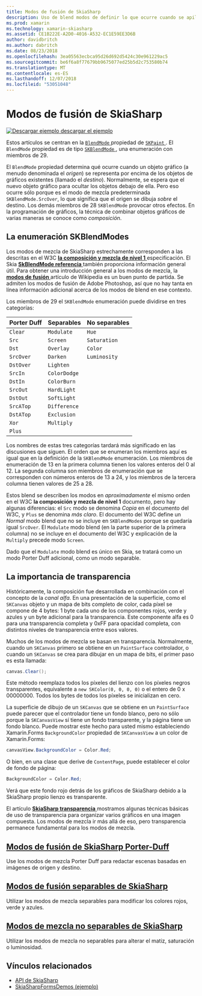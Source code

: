 ```yaml
---
title: Modos de fusión de SkiaSharp
description: Uso de blend modos de definir lo que ocurre cuando se apilan objetos gráficos entre sí.
ms.prod: xamarin
ms.technology: xamarin-skiasharp
ms.assetid: CE1B222E-A2D0-4016-A532-EC1E59EE3D6B
author: davidbritch
ms.author: dabritch
ms.date: 08/23/2018
ms.openlocfilehash: 3ea05563ecbca95d26d692d5424c30e961229ac5
ms.sourcegitcommit: be6f6a8f77679bb9675077ed25b5d2c753580b74
ms.translationtype: MT
ms.contentlocale: es-ES
ms.lasthandoff: 12/07/2018
ms.locfileid: "53051048"
---
```

# <a name="skiasharp-blend-modes"></a>Modos de fusión de SkiaSharp

[![Descargar ejemplo](~/media/shared/download.png) descargar el ejemplo](https://developer.xamarin.com/samples/xamarin-forms/SkiaSharpForms/Demos/)

Estos artículos se centran en la [ `BlendMode` ](xref:SkiaSharp.SKPaint.BlendMode) propiedad de [ `SKPaint` ](xref:SkiaSharp.SKPaint). El `BlendMode` propiedad es de tipo [ `SKBlendMode` ](xref:SkiaSharp.SKBlendMode), una enumeración con miembros de 29.

El `BlendMode` propiedad determina qué ocurre cuando un objeto gráfico (a menudo denominada el _origen_) se representa por encima de los objetos de gráficos existentes (llamado el _destino_). Normalmente, se espera que el nuevo objeto gráfico para ocultar los objetos debajo de ella. Pero eso ocurre sólo porque es el modo de mezcla predeterminada `SKBlendMode.SrcOver`, lo que significa que el origen se dibuja _sobre_ el destino. Los demás miembros de 28 `SKBlendMode` provocar otros efectos. En la programación de gráficos, la técnica de combinar objetos gráficos de varias maneras se conoce como _composición_.

## <a name="the-skblendmodes-enumeration"></a>La enumeración SKBlendModes

Los modos de mezcla de SkiaSharp estrechamente corresponden a las descritas en el W3C [ **la composición y mezcla de nivel 1** ](https://www.w3.org/TR/compositing-1/) especificación. El Skia [ **SkBlendMode referencia** ](https://skia.org/user/api/SkBlendMode_Reference) también proporciona información general útil. Para obtener una introducción general a los modos de mezcla, la [ **modos de fusión** ](https://en.wikipedia.org/wiki/Blend_modes) artículo de Wikipedia es un buen punto de partida. Se admiten los modos de fusión de Adobe Photoshop, así que no hay tanta en línea información adicional acerca de los modos de blend en ese contexto.

Los miembros de 29 el `SKBlendMode` enumeración puede dividirse en tres categorías:

| Porter Duff | Separables    | No separables |
| ----------- | ------------ | ------------- |
| `Clear`     | `Modulate`   | `Hue`         |
| `Src`       | `Screen`     | `Saturation`  |
| `Dst`       | `Overlay`    | `Color`       |
| `SrcOver`   | `Darken`     | `Luminosity`  |
| `DstOver`   | `Lighten`    |               |
| `SrcIn`     | `ColorDodge` |               |
| `DstIn`     | `ColorBurn`  |               |
| `SrcOut`    | `HardLight`  |               |
| `DstOut`    | `SoftLight`  |               |
| `SrcATop`   | `Difference` |               |
| `DstATop`   | `Exclusion`  |               |
| `Xor`       | `Multiply`   |               |
| `Plus`      |              |               |

Los nombres de estas tres categorías tardará más significado en las discusiones que siguen. El orden que se enumeran los miembros aquí es igual que en la definición de la `SKBlendMode` enumeración. Los miembros de enumeración de 13 en la primera columna tienen los valores enteros del 0 al 12. La segunda columna son miembros de enumeración que se corresponden con números enteros de 13 a 24, y los miembros de la tercera columna tienen valores de 25 a 28.

Estos blend se describen los modos en _aproximadamente_ el mismo orden en el W3C **la composición y mezcla de nivel 1** documento, pero hay algunas diferencias: el `Src` modo se denomina _Copia_ en el documento del W3C, y `Plus` se denomina _más claro_. El documento del W3C define un _Normal_ modo blend que no se incluye en `SKBlendModes` porque se quedaría igual `SrcOver`. El `Modulate` modo blend (en la parte superior de la primera columna) no se incluye en el documento del W3C y explicación de la `Multiply` precede modo `Screen`.

Dado que el `Modulate` modo blend es único en Skia, se tratará como un modo Porter Duff adicional, como un modo separable.

## <a name="the-importance-of-transparency"></a>La importancia de transparencia

Históricamente, la composición fue desarrollada en combinación con el concepto de la _canal alfa_. En una presentación de la superficie, como el `SKCanvas` objeto y un mapa de bits completo de color, cada píxel se compone de 4 bytes: 1 byte cada uno de los componentes rojos, verde y azules y un byte adicional para la transparencia. Este componente alfa es 0 para una transparencia completa y 0xFF para opacidad completa, con distintos niveles de transparencia entre esos valores.

Muchos de los modos de mezcla se basan en transparencia. Normalmente, cuando un `SKCanvas` primero se obtiene en un `PaintSurface` controlador, o cuando un `SKCanvas` se crea para dibujar en un mapa de bits, el primer paso es esta llamada:

```csharp
canvas.Clear();
```

Este método reemplaza todos los píxeles del lienzo con los píxeles negros transparentes, equivalente a `new SKColor(0, 0, 0, 0)` o el entero de 0 x 00000000. Todos los bytes de todos los píxeles se inicializan en cero.

La superficie de dibujo de un `SKCanvas` que se obtiene en un `PaintSurface` puede parecer que el controlador tiene un fondo blanco, pero no sólo porque la `SKCanvasView` sí tiene un fondo transparente, y la página tiene un fondo blanco. Puede mostrar este hecho para usted mismo estableciendo Xamarin.Forms `BackgroundColor` propiedad de `SKCanvasView` a un color de Xamarin.Forms:

```csharp
canvasView.BackgroundColor = Color.Red;
```

O bien, en una clase que derive de `ContentPage`, puede establecer el color de fondo de página:

```csharp
BackgroundColor = Color.Red;
```

Verá que este fondo rojo detrás de los gráficos de SkiaSharp debido a la SkiaSharp propio lienzo es transparente.

El artículo [ **SkiaSharp transparencia** ](../../basics/transparency.md) mostramos algunas técnicas básicas de uso de transparencia para organizar varios gráficos en una imagen compuesta. Los modos de mezcla ir más allá de eso, pero transparencia permanece fundamental para los modos de mezcla. 

## <a name="skiasharp-porter-duff-blend-modesporter-duffmd"></a>[Modos de fusión de SkiaSharp Porter-Duff](porter-duff.md)

Use los modos de mezcla Porter Duff para redactar escenas basadas en imágenes de origen y destino.

## <a name="skiasharp-separable-blend-modesseparablemd"></a>[Modos de fusión separables de SkiaSharp](separable.md)

Utilizar los modos de mezcla separables para modificar los colores rojos, verde y azules.

## <a name="skiasharp-non-separable-blend-modesnon-separablemd"></a>[Modos de mezcla no separables de SkiaSharp](non-separable.md)

Utilizar los modos de mezcla no separables para alterar el matiz, saturación o luminosidad.

## <a name="related-links"></a>Vínculos relacionados

- [API de SkiaSharp](https://docs.microsoft.com/dotnet/api/skiasharp)
- [SkiaSharpFormsDemos (ejemplo)](https://developer.xamarin.com/samples/xamarin-forms/SkiaSharpForms/Demos/)
